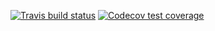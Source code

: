 <!-- badges: start -->
  [![Travis build status](https://travis-ci.com/jackgo1889/STAT302package.svg?branch=master)](https://travis-ci.com/jackgo1889/STAT302package)
  [![Codecov test coverage](https://codecov.io/gh/jackgo1889/STAT302package/branch/master/graph/badge.svg)](https://codecov.io/gh/jackgo1889/STAT302package?branch=master)
  <!-- badges: end -->

